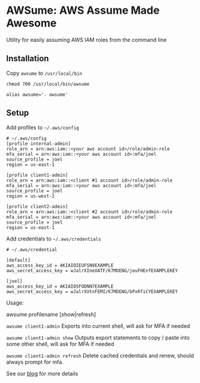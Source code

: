 # AWSume: AWS Assume Made Awesome
Utility for easily assuming AWS IAM roles from the command line

## Installation

Copy `awsume` to `/usr/local/bin`

`chmod 700 /usr/local/bin/awsume`

`alias awsume='. awsume'`

## Setup

Add profiles to `~/.aws/config`

```
# ~/.aws/config
[profile internal-admin]
role_arn = arn:aws:iam::<your aws account id>/role/admin-role
mfa_serial = arn:aws:iam::<your aws account id>:mfa/joel
source_profile = joel
region = us-east-1

[profile client1-admin]
role_arn = arn:aws:iam::<client #1 account id>/role/admin-role
mfa_serial = arn:aws:iam::<your aws account id>:mfa/joel
source_profile = joel
region = us-west-2

[profile client2-admin]
role_arn = arn:aws:iam::<client #2 account id>/role/admin-role
mfa_serial = arn:aws:iam::<your aws account id>:mfa/joel
source_profile = joel
region = us-east-1
```

Add credentials to `~/.aws/credentials`

```
# ~/.aws/credential

[default]
aws_access_key_id = AKIAIOIEUFSN9EXAMPLE
aws_secret_access_key = wJalrXIneUATF/K7MDENG/jeuFHEnfEXAMPLEKEY

[joel]
aws_access_key_id = AKIAIOSFODNN7EXAMPLE
aws_secret_access_key = wJalrXUtnFEMI/K7MDENG/bPxRfiCYEXAMPLEKEY
```

Usage: 

awsume profilename [show|refresh]

`awsume client1-admin` Exports into current shell, will ask for MFA if needed

`awsume client1-admin show` Outputs export statements to copy / paste into some other shell, will ask for MFA if needed

`awsume client1-admin refresh` Delete cached credentials and renew, should always prompt for mfa.

See our [blog](https://www.trek10.com/blog/awsume-aws-assume-made-awesome) for more details
